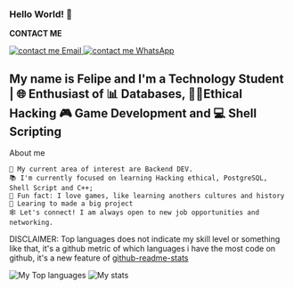 ### Hello World! 🤖 
<!-- SOCIAL MEDIAS LINK -->
<b> CONTACT ME </b>

<a href="mailto:contato.felipeapolinario@gmail.com">
  <img alt="contact me Email" src="https://img.shields.io/badge/Gmail-D14836?style=for-the-badge&logo=gmail&logoColor=white"/>
</a>  
<a href="https://wa.link/3qrp50">
    <img alt="contact me WhatsApp" src="https://img.shields.io/badge/WhatsApp-25D366?style=for-the-badge&logo=whatsapp&logoColor=white"/>
</a>


<!-- LANGUAGE ICONS 
<b> Proeficient languages </b>

<img height="32" width="32" src="https://cdn.jsdelivr.net/npm/simple-icons@v11/icons/postgresql.svg"/> <img height="32" width="32" src="https://cdn.jsdelivr.net/npm/simple-icons@v11/icons/powershell.svg"> <img height="32" width="32" src="https://cdn.jsdelivr.net/npm/simple-icons@v11/icons/html5.svg"/> <img height="32" width="32" src="https://cdn.jsdelivr.net/npm/simple-icons@v11/icons/css3.svg"/> 
UNFINISHED
-->

<!-- TITLE -->

<h2> My name is Felipe and I'm a Technology Student | 🌐 Enthusiast of 📊 Databases, 🧑‍💻Ethical Hacking 🎮 Game Development and 💻 Shell Scripting </h2>

<!-- ABOUT ME -->
About me

    📌 My current area of interest are Backend DEV.
    📚 I'm currently focused on learning Hacking ethical, PostgreSQL, Shell Script and C++;
    📎 Fun fact: I love games, like learning anothers cultures and history
    🎯 Learing to made a big project 
    🕸️ Let's connect! I am always open to new job opportunities and networking.


<!-- ADD GITHUB STATS -->    
DISCLAIMER: Top languages does not indicate my skill level or something like that, it's a github metric of which languages i have the most code on github, it's a new feature of <a href="https://github.com/anuraghazra/github-readme-stats">github-readme-stats</a>

<img alt="My Top languages" src="https://github-readme-stats.vercel.app/api/top-langs/?username=fadokkx&&size_weight=2.25&count_weight=2.25&show_icons=true&theme=dracula"/>
<img alt="My stats" src="https://github-readme-stats-felipe-apolinarios-projects.vercel.app/api?username=fadokkx&show_icons=true&theme=dracula"/>

<!-- ADD WAKA TIME 
[![Felipe Apolinário WakaTime stats](https://github-readme-stats.vercel.app/api/wakatime?username=fadokkx)](https://github.com/fadokkx/github-readme-stats)
-->


